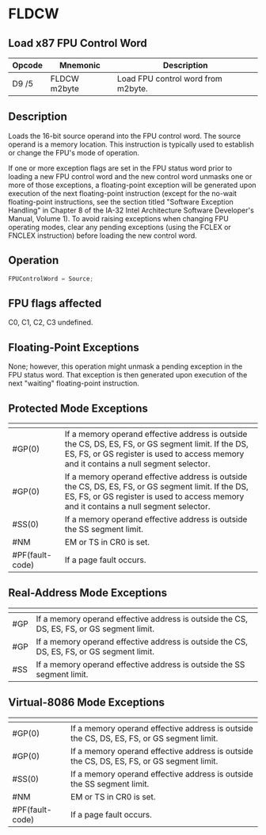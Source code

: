 # FLDCW
 
## Load x87 FPU Control Word
 
 
|Opcode|Mnemonic|Description|
|-|-|-|
|D9 /5|FLDCW m2byte|Load FPU control word from m2byte.|
 
## Description
 
Loads the 16-bit source operand into the FPU control word. The source operand is a memory location. This instruction is typically used to establish or change the FPU's mode of operation.
 
If one or more exception flags are set in the FPU status word prior to loading a new FPU control word and the new control word unmasks one or more of those exceptions, a floating-point exception will be generated upon execution of the next floating-point instruction (except for the no-wait floating-point instructions, see the section titled "Software Exception Handling" in Chapter 8 of the IA-32 Intel Architecture Software Developer's Manual, Volume 1). To avoid raising exceptions when changing FPU operating modes, clear any pending exceptions (using the FCLEX or FNCLEX instruction) before loading the new control word.
 
 
## Operation
 
```c
FPUControlWord = Source;

```
 
 
## FPU flags affected
 
C0, C1, C2, C3 undefined.

 
 
## Floating-Point Exceptions
 
None; however, this operation might unmask a pending exception in the FPU status word. That exception is then generated upon execution of the next "waiting" floating-point instruction.
 
## Protected Mode Exceptions
 
|[]()||
|-|-|
|#GP(0)|If a memory operand effective address is outside the CS, DS, ES, FS, or GS segment limit. If the DS, ES, FS, or GS register is used to access memory and it contains a null segment selector.|
|#GP(0)|If a memory operand effective address is outside the CS, DS, ES, FS, or GS segment limit. If the DS, ES, FS, or GS register is used to access memory and it contains a null segment selector.|
|#SS(0)|If a memory operand effective address is outside the SS segment limit.|
|#NM|EM or TS in CR0 is set.|
|#PF(fault-code)|If a page fault occurs.|
 
## Real-Address Mode Exceptions
 
|[]()||
|-|-|
|#GP|If a memory operand effective address is outside the CS, DS, ES, FS, or GS segment limit.|
|#GP|If a memory operand effective address is outside the CS, DS, ES, FS, or GS segment limit.|
|#SS|If a memory operand effective address is outside the SS segment limit.|
 
## Virtual-8086 Mode Exceptions
 
|[]()||
|-|-|
|#GP(0)|If a memory operand effective address is outside the CS, DS, ES, FS, or GS segment limit.|
|#GP(0)|If a memory operand effective address is outside the CS, DS, ES, FS, or GS segment limit.|
|#SS(0)|If a memory operand effective address is outside the SS segment limit.|
|#NM|EM or TS in CR0 is set.|
|#PF(fault-code)|If a page fault occurs.|
